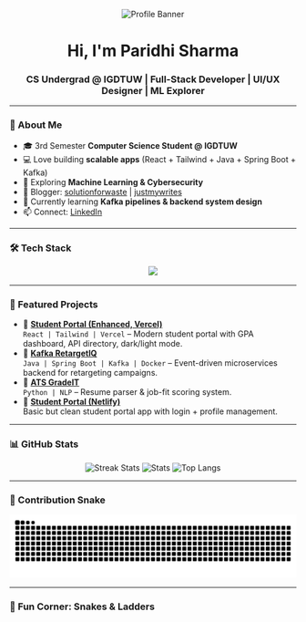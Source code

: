 <!-- Profile Banner -->
<p align="center">
  <img src="https://github.com/theparidhisharma/theparidhisharma/blob/main/assets/banner.gif" alt="Profile Banner" />
</p>

<h1 align="center">Hi, I'm Paridhi Sharma</h1>
<h3 align="center">CS Undergrad @ IGDTUW | Full-Stack Developer | UI/UX Designer | ML Explorer</h3>

---

### 🚀 About Me
- 🎓 3rd Semester **Computer Science Student @ IGDTUW**
- 💻 Love building **scalable apps** (React + Tailwind + Java + Spring Boot + Kafka)
- 🧠 Exploring **Machine Learning & Cybersecurity**
- 📝 Blogger: [solutionforwaste](https://solutionforwaste.wordpress.com/) | [justmywrites](https://justmywritesblog.wordpress.com/)  
- 🌱 Currently learning **Kafka pipelines & backend system design**
- 📫 Connect: [LinkedIn](https://www.linkedin.com/in/paridhi-sharma-013721207/)  

---

### 🛠️ Tech Stack
<p align="center">
<img src="https://skillicons.dev/icons?i=react,tailwind,java,spring,python,nodejs,figma,mysql,docker,git,html,css,js" />
</p>

---

### 🌟 Featured Projects
- 🔹 [**Student Portal (Enhanced, Vercel)**](https://student-portal-navy-six.vercel.app/)  
   `React | Tailwind | Vercel` – Modern student portal with GPA dashboard, API directory, dark/light mode.  
- 🔹 [**Kafka RetargetIQ**](https://github.com/theparidhisharma/RetargetIQ)  
   `Java | Spring Boot | Kafka | Docker` – Event-driven microservices backend for retargeting campaigns.  
- 🔹 [**ATS GradeIT**](https://github.com/theparidhisharma/ATS-GradeIT)  
   `Python | NLP` – Resume parser & job-fit scoring system.  
- 🔹 [**Student Portal (Netlify)**](https://paridhi-student-portal-apps.netlify.app/)  
   Basic but clean student portal app with login + profile management.  

---

### 📊 GitHub Stats
<p align="center">
  <img src="https://github-readme-streak-stats.herokuapp.com/?user=theparidhisharma&theme=radical" alt="Streak Stats" />
  <img src="https://github-readme-stats.vercel.app/api?username=theparidhisharma&show_icons=true&theme=radical" alt="Stats" />
  <img src="https://github-readme-stats.vercel.app/api/top-langs/?username=theparidhisharma&layout=compact&theme=radical" alt="Top Langs" />
</p>

---

### 🐍 Contribution Snake
<p align="center">
  <img src="https://github.com/theparidhisharma/theparidhisharma/blob/output/github-contribution-grid-snake.svg" alt="snake gif" />
</p>

---

### 🎲 Fun Corner: Snakes & Ladders
<p align="center">
  <img src="[https://github.com/thepa
](https://platane.github.io/snk/)>
    </p>
    
